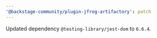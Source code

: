```yaml
---
'@backstage-community/plugin-jfrog-artifactory': patch
---
```


Updated dependency `@testing-library/jest-dom` to `6.6.4`.
